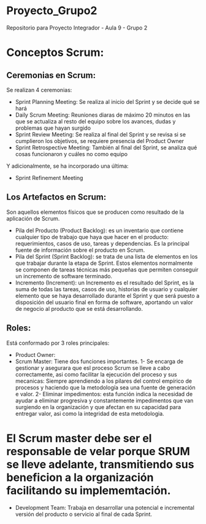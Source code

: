 # Proyecto_Grupo2
Repositorio para Proyecto Integrador - Aula 9 - Grupo 2

# Conceptos Scrum:

## Ceremonias en Scrum:

Se realizan 4 ceremonias:
- Sprint Planning Meeting: Se realiza al inicio del Sprint y se decide qué se hará
- Daily Scrum Meeting: Reuniones diaras de máximo 20 minutos en las que se actualiza al resto del equipo sobre los avances, dudas y problemas que hayan surgido
- Sprint Review Meeting: Se realiza al final del Sprint y se revisa si se cumplieron los objetivos, se requiere presencia del Product Owner
- Sprint Retrospective Meeting: También al final del Sprint, se analiza qué cosas funcionaron y cuáles no como equipo

Y adicionalmente, se ha incorporado una última:
- Sprint Refinement Meeting


## Los Artefactos en Scrum: 

Son aquellos elementos físicos que se producen como resultado de la aplicación de Scrum.
- Pila del Producto (Product Backlog): es un inventario que contiene cualquier tipo de trabajo que haya que hacer en el producto: requerimientos, casos de uso, tareas y dependencias. Es la principal fuente de información sobre el producto en Scrum.
- Pila del Sprint (Sprint Backlog): se trata de una lista de elementos en los que trabajar durante la etapa de Sprint. Estos elementos normalmente se componen de tareas técnicas más pequeñas que permiten conseguir un incremento de software terminado.
- Incremento (Increment): un Incremento es el resultado del Sprint, es la suma de todas las tareas, casos de uso, historias de usuario y cualquier elemento que se haya desarrollado durante el Sprint y que será puesto a disposición del usuario final en forma de software, aportando un valor de negocio al producto que se está desarrollando.

## Roles:
Está conformado por 3 roles principales: 
- Product Owner: 
- Scrum Master:  Tiene dos funciones importantes.
1- Se encarga de  gestionar y asegurara que esl proceso Scrum se  lleve a cabo  correctamente, asi como facilitar la ejecución del proceso y sus mecanicas: Siempre aprendiendo a los pilares del  control  empírico de procesos y  haciendo que la metodología sea  una fuente de generación e valor.
2- Eliminar impedimentos: esta función indica la necesidad de ayudar a eliminar  progresiva y constantemente impedimentos que van surgiendo en la organización y que afectan en su capacidad para entregar valor, asi como la integridad de esta metodologia.
# El Scrum master debe ser el responsable de velar porque SRUM se lleve adelante, transmitiendo sus beneficion a la organización facilitando su implememtación.
- Development Team: Trabaja en desarrollar una potencial e incremental versión del producto o servicio al final de cada Sprint.

